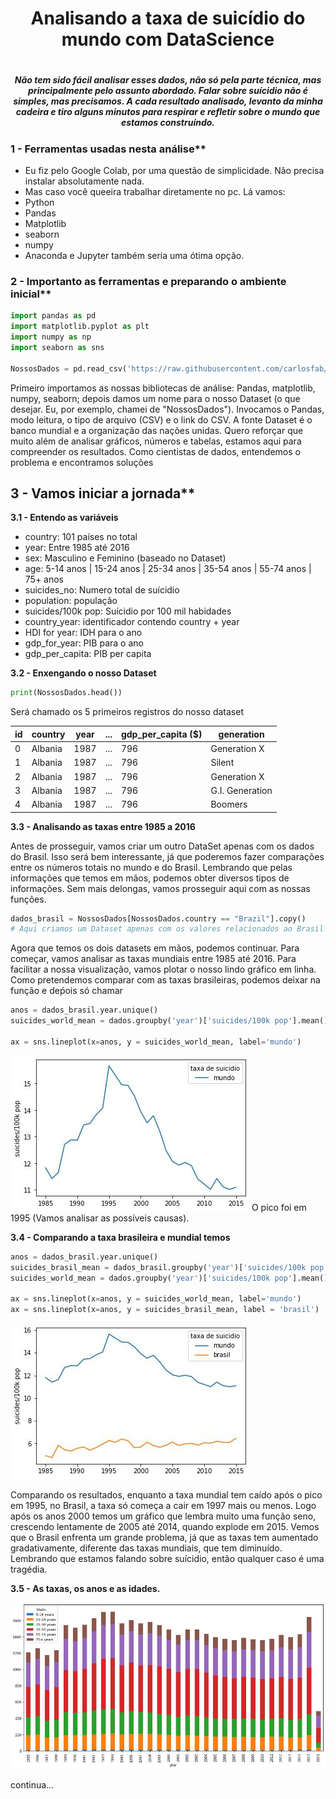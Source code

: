 <h1 align="center"> Analisando a taxa de suicídio do mundo com DataScience<h1>

<h5 align="center">Não tem sido fácil analisar esses dados, não só pela parte técnica, mas principalmente pelo assunto abordado. Falar sobre suícidio não é simples, mas precisamos. A cada resultado analisado, levanto da minha cadeira e tiro alguns minutos para respirar e refletir sobre o mundo que estamos construíndo.</h5>

### 1 - Ferramentas usadas nesta análise**
* Eu fiz pelo Google Colab, por uma questão de simplicidade. Não precisa instalar absolutamente nada. 
* Mas caso você queeira trabalhar diretamente no pc. Lá vamos: 
* Python
* Pandas
* Matplotlib
* seaborn
* numpy
* Anaconda e Jupyter também seria uma ótima opção. 

### 2 - Importanto as ferramentas e preparando o ambiente inicial**
```python
import pandas as pd
import matplotlib.pyplot as plt
import numpy as np
import seaborn as sns

NossosDados = pd.read_csv('https://raw.githubusercontent.com/carlosfab/data_science/master/datasets/suicide_rates.csv')
```
Primeiro importamos as nossas bibliotecas de análise: Pandas, matplotlib, numpy, seaborn; depois damos um nome para o nosso Dataset (o que desejar. Eu, por exemplo, chamei de "NossosDados"). Invocamos o Pandas, modo leitura, o tipo de arquivo (CSV) e o link do CSV. A fonte Dataset é o banco mundial e a organização das nações unidas. Quero reforçar que muito além de analisar gráficos, números e tabelas, estamos aqui para compreender os resultados. Como cientistas de dados, entendemos o problema e encontramos soluções

## 3 - Vamos iniciar a jornada**

**3.1 - Entendo as variáveis**
* country: 101 países no total
* year: Entre 1985 até 2016
* sex: Masculino e Feminino (baseado no Dataset)
* age: 5-14 anos | 15-24 anos | 25-34 anos | 35-54 anos | 55-74 anos | 75+ anos
* suicides_no: Numero total de suícidio
* population: população
* suicides/100k pop: Suícidio por 100 mil habidades
* country_year: identificador contendo country + year
* HDI for year: IDH para o ano
* gdp_for_year: PIB para o ano
* gdp_per_capita: PIB per capita 

**3.2 - Enxengando o nosso Dataset**

```python
print(NossosDados.head())
```
Será chamado os 5 primeiros registros do nosso dataset

id   |country  |   year |  ... | gdp_per_capita ($) | generation    |
-----|---------|--------|------|--------------------|---------------|
0    | Albania |  1987  |  ... |          796       |Generation X   |
1    | Albania |  1987  |  ... |          796       |   Silent      |
2    | Albania |  1987  |  ... |          796       |Generation X   |
3    | Albania |  1987  |  ... |          796       |G.I. Generation|
4    | Albania |  1987  |  ... |          796       |   Boomers|






**3.3 - Analisando as taxas entre 1985 a 2016**<br>

Antes de prosseguir, vamos criar um outro DataSet apenas com os dados do Brasil. Isso será bem interessante, já que poderemos fazer comparações entre os números totais no mundo e do Brasil. Lembrando que pelas informações que temos em mãos, podemos obter diversos tipos de informações. Sem mais delongas, vamos prosseguir aqui com as nossas funções. 

```python
dados_brasil = NossosDados[NossosDados.country == "Brazil"].copy() 
# Aqui criamos um Dataset apenas com os valores relacionados ao Brasil
```
Agora que temos os dois datasets em mãos, podemos continuar. Para começar, vamos analisar as taxas mundiais entre 1985 até 2016. Para facilitar a nossa visualização, vamos plotar o nosso lindo gráfico em linha. Como pretendemos comparar com as taxas brasileiras, podemos deixar na função e deṕois só chamar

```python
anos = dados_brasil.year.unique()
suicides_world_mean = dados.groupby('year')['suicides/100k pop'].mean()

ax = sns.lineplot(x=anos, y = suicides_world_mean, label='mundo')
```


<img src="https://github.com/Franklyn-Sancho/DataScience_SetembroAmarelo/blob/main/LineYellow.jpg">
O pico foi em 1995 (Vamos analisar as possíveis causas). 

**3.4 - Comparando a taxa brasileira e mundial temos**
```python
anos = dados_brasil.year.unique()
suicides_brasil_mean = dados_brasil.groupby('year')['suicides/100k pop'].mean()
suicides_world_mean = dados.groupby('year')['suicides/100k pop'].mean()

ax = sns.lineplot(x=anos, y = suicides_world_mean, label='mundo')
ax = sns.lineplot(x=anos, y = suicides_brasil_mean, label = 'brasil')
```

<img src="https://github.com/Franklyn-Sancho/DataScience_SetembroAmarelo/blob/main/MundoBrasil.jpg">

Comparando os resultados, enquanto a taxa mundial tem caído após o pico em 1995, no Brasil, a taxa só começa a cair em 1997 mais ou menos. Logo após os anos 2000 temos um gráfico que lembra muito uma função seno, crescendo lentamente de 2005 até 2014, quando explode em 2015. Vemos que o Brasil enfrenta um grande problema, já que as taxas tem aumentado gradativamente, diferente das taxas mundiais, que tem diminuído. Lembrando que estamos falando sobre suícidio, então qualquer caso é uma tragédia. 

**3.5 - As taxas, os anos e as idades.**

<img src="https://github.com/Franklyn-Sancho/DataScience_SetembroAmarelo/blob/main/TaxaFaixaIdade.jpg">

continua... 
